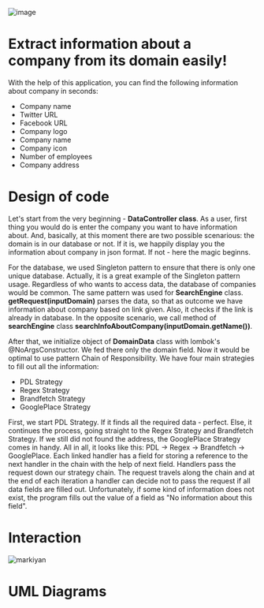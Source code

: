 ![image](https://user-images.githubusercontent.com/92807364/205335090-8cf80e56-95c5-4bc7-8bfa-61a3443e8dcc.png)
# Extract information about a company from its domain easily!

With the help of this application, you can find the following information about company in seconds:
* Company name
* Twitter URL
* Facebook URL
* Company logo
* Company name
* Company icon
* Number of employees
* Company address

# Design of code

Let's start from the very beginning - <b>DataController class</b>. As a user, first thing you would do is enter the company you want to have information about. And, basically, at this moment there are two possible scenarious: the domain is in our database or not. If it is, we happily display you the information about company in json format. If not - here the magic beginns.

For the database, we used Singleton pattern to ensure that there is only one unique database. Actually, it is a great example of the Singleton pattern usage. Regardless of who wants to access data, the database of companies would be common. The same pattern was used for <b>SearchEngine</b> class. <b>getRequest(inputDomain)</b> parses the data, so that as outcome we have information about company based on link given. Also, it checks if the link is already in database. In the opposite scenario, we call method of <b>searchEngine</b> class <b>searchInfoAboutCompany(inputDomain.getName())</b>. 

After that, we initialize object of <b>DomainData</b> class with lombok's @NoArgsConstructor. We fed there only the domain field. Now it would be optimal to use pattern Chain of Responsibility. We have four main strategies to fill out all the information:
* PDL Strategy
* Regex Strategy
* Brandfetch Strategy
* GooglePlace Strategy

First, we start PDL Strategy. If it finds all the required data - perfect. Else, it continues the process, going straight to the Regex Strategy and Brandfetch Strategy. If we still did not found the address, the GooglePlace Strategy comes in handy. All in all, it looks like this: PDL -> Regex -> Brandfetch -> GooglePlace. Each linked handler has a field for storing a reference to the next handler in the chain with the help of next field. Handlers pass the request down our strategy chain. The request travels along the chain and at the end of each iteration a handler can decide not to pass the request if all data fields are filled out. Unfortunately, if some kind of information does not exist, the program fills out the value of a field as "No information about this field".

# Interaction

![markiyan](https://user-images.githubusercontent.com/65810146/205348629-a9f45f00-4e9d-416f-97fc-3bd3b0a2af74.jpg)

# UML Diagrams


